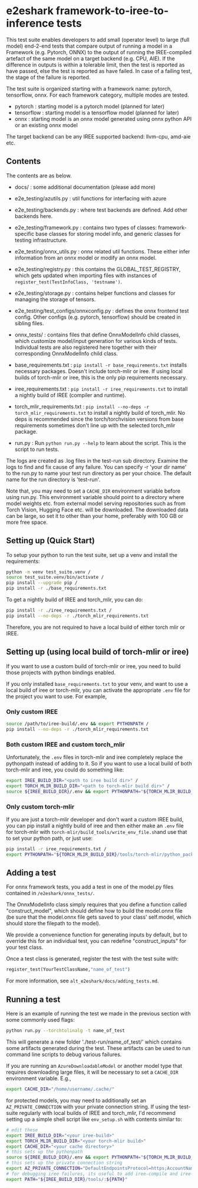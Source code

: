  # e2eshark framework-to-iree-to-inference tests

 This test suite enables developers to add small (operator level) to large (full model)
 end-2-end tests that compare output of running a model in a Framework 
 (e.g. Pytorch, ONNX) to the output of running the IREE-compiled artefact of 
 the same model on a target backend (e.g. CPU, AIE). If the difference in outputs
 is within a tolerable limit, then the test is reported as have passed, else the 
 test is reported as have failed. In case of a failing test, the stage of the 
 failure is reported. 

 The test suite is organized starting with a framework name: pytorch, tensorflow, onnx. 
 For each framework category, multiple modes are tested. 

 - pytorch : starting model is a pytorch model (planned for later)
 - tensorflow : starting model is a tensorflow model (planned for later)
 - onnx : starting model is an onnx model generated using onnx python API or an existing onnx model
 
 The target backend can be any IREE supported backend: llvm-cpu, amd-aie etc.

## Contents
 The contents are as below.
 - docs/ : some additional documentation (please add more)
 - e2e_testing/azutils.py : util functions for interfacing with azure
 - e2e_testing/backends.py : where test backends are defined. Add other backends here.
 - e2e_testing/framework.py : contains two types of classes: framework-specific base classes for storing model info, and generic classes for testing infrastructure.
 - e2e_testing/onnx_utils.py : onnx related util functions. These either infer information from an onnx model or modify an onnx model.
 - e2e_testing/registry.py : this contains the GLOBAL_TEST_REGISTRY, which gets updated when importing files with instances of `register_test(TestInfoClass, 'testname')`.
 - e2e_testing/storage.py : contains helper functions and classes for managing the storage of tensors.
 - e2e_testing/test_configs/onnxconfig.py : defines the onnx frontend test config. Other configs (e.g. pytorch, tensorflow) should be created in sibling files.
 - onnx_tests/ : contains files that define OnnxModelInfo child classes, which customize model/input generation for various kinds of tests. Individual tests are also registered here together with their corresponding OnnxModelInfo child class.
 - base_requirements.txt : `pip install -r base_requirements.txt` installs necessary packages. Doesn't include torch-mlir or iree. If using local builds of torch-mlir or iree, this is the only pip requirements necessary. 
 - iree_requirements.txt : `pip install -r iree_requirements.txt` to install a nightly build of IREE (compiler and runtime).
 - torch_mlir_requirements.txt : `pip install --no-deps -r torch_mlir_requirements.txt` to install a nightly build of torch_mlir. No deps is recommended since the torch/torchvision versions from base requirements sometimes don't line up with the selected torch_mlir package. 

 - run.py : Run `python run.py --help` to learn about the script. This is the script to run tests.
 
 The logs are created as .log files in the test-run sub directory. Examine the logs to find and fix 
 cause of any failure. You can specify -r 'your dir name' to the run.py to name your test run directory 
 as per your choice. The default name for the run directory is 'test-run'.

 Note that, you may need to set a `CACHE_DIR` environment variable before using run.py.
 This environment variable should point to a directory where model weights etc. from external model serving repositories such as from Torch Vision, Hugging Face etc. will be downloaded. The downloaded data can be large, so set it to other than your home, preferably with 100 GB or more free space.

## Setting up (Quick Start)

To setup your python to run the test suite, set up a venv and install the requirements:

```bash
python -m venv test_suite.venv /
source test_suite.venv/bin/activate /
pip install --upgrade pip /
pip install -r ./base_requirements.txt
```

To get a nightly build of IREE and torch_mlir, you can do:

```bash
pip install -r ./iree_requirements.txt /
pip install --no-deps -r ./torch_mlir_requirements.txt
```

Therefore, you are not required to have a local build of either torch mlir or IREE.

## Setting up (using local build of torch-mlir or iree)

If you want to use a custom build of torch-mlir or iree, you need to build those projects with python bindings enabled. 

If you only installed `base_requirements.txt` to your venv, and want to use a local build of iree or torch-mlir, you can activate the appropriate `.env` file for the project you want to use. For example,

### Only custom IREE

```bash
source /path/to/iree-build/.env && export PYTHONPATH /
pip install --no-deps -r ./torch_mlir_requirements.txt
```

### Both custom IREE and custom torch_mlir

Unfortunately, the `.env` files in torch-mlir and iree completely replace the pythonpath instead of adding to it. So if you want to use a local build of both torch-mlir and iree, you could do something like:

```bash
export IREE_BUILD_DIR="<path to iree build dir>" /
export TORCH_MLIR_BUILD_DIR="<path to torch-mlir build dir>" /
source ${IREE_BUILD_DIR}/.env && export PYTHONPATH="${TORCH_MLIR_BUILD_DIR}/tools/torch-mlir/python_packages/torch_mlir/:${PYTHONPATH}"
```

### Only custom torch-mlir

If you are just a torch-mlir developer and don't want a custom IREE build, you can pip install a nightly build of iree and then either make an `.env` file for torch-mlir with `torch-mlir/build_tools/write_env_file.sh`and use that to set your python path, or just use:

```bash
pip install -r iree_requirements.txt /
export PYTHONPATH="${TORCH_MLIR_BUILD_DIR}/tools/torch-mlir/python_packages/torch_mlir/"
```

## Adding a test

For onnx framework tests, you add a test in one of the model.py files contained in `/e2eshark/onnx_tests/`.

The OnnxModelInfo class simply requires that you define a function called "construct_model", which should define how to build the model.onnx file (be sure that the model.onnx file gets saved to your class' self.model, which should store the filepath to the model). 

We provide a convenience function for generating inputs by default, but to override this for an individual test, you can redefine "construct_inputs" for your test class. 

Once a test class is generated, register the test with the test suite with:

```python
register_test(YourTestClassName,"name_of_test")
```

For more information, see `alt_e2eshark/docs/adding_tests.md`.

## Running a test

Here is an example of running the test we made in the previous section with some commonly used flags:

```bash
python run.py --torchtolinalg -t name_of_test
```

This will generate a new folder './test-run/name_of_test/' which contains some artifacts generated during the test. These artifacts can be used to run command line scripts to debug various failures. 

If you are running an `AzureDownloadableModel` or another model type that requires downloading large files, it will be necessary to set a `CACHE_DIR` environment variable. E.g., 

```bash
export CACHE_DIR="/home/username/.cache/"
```

for protected models, you may need to additionally set an `AZ_PRIVATE_CONNECTION` with your private connection string. If using the test-suite regularly with local builds of IREE and torch_mlir, I'd recommend setting up a simple shell script like `env_setup.sh` with contents similar to:

```bash
# edit these
export IREE_BUILD_DIR="<your iree-build>"
export TORCH_MLIR_BUILD_DIR="<your torch-mlir build>"
export CACHE_DIR="<your cache directory>"
# this sets up the pythonpath
source ${IREE_BUILD_DIR}/.env && export PYTHONPATH="${TORCH_MLIR_BUILD_DIR}/tools/torch-mlir/python_packages/torch_mlir/:${PYTHONPATH}"
# this sets up the private connection string
export AZ_PRIVATE_CONNECTION="DefaultEndpointsProtocol=https;AccountName=onnxprivatestorage;AccountKey=<jumble of characters>;EndpointSuffix=core.windows.net"
# for debugging iree failures, its useful to add iree-compile and iree-run-module to path
export PATH="${IREE_BUILD_DIR}/tools/:${PATH}"
```



